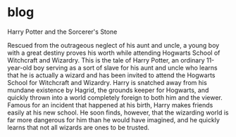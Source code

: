 # blog

Harry Potter and the Sorcerer's Stone

Rescued from the outrageous neglect of his aunt and uncle, a young boy with a great destiny proves his worth while attending Hogwarts School of Witchcraft and Wizardry. This is the tale of Harry Potter, an ordinary 11-year-old boy serving as a sort of slave for his aunt and uncle who learns that he is actually a wizard and has been invited to attend the Hogwarts School for Witchcraft and Wizardry. Harry is snatched away from his mundane existence by Hagrid, the grounds keeper for Hogwarts, and quickly thrown into a world completely foreign to both him and the viewer. Famous for an incident that happened at his birth, Harry makes friends easily at his new school. He soon finds, however, that the wizarding world is far more dangerous for him than he would have imagined, and he quickly learns that not all wizards are ones to be trusted.